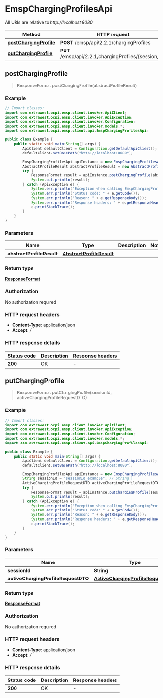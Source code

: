 # EmspChargingProfilesApi

All URIs are relative to *http://localhost:8080*

| Method | HTTP request | Description |
|------------- | ------------- | -------------|
| [**postChargingProfile**](EmspChargingProfilesApi.md#postChargingProfile) | **POST** /emsp/api/2.2.1/chargingProfiles |  |
| [**putChargingProfile**](EmspChargingProfilesApi.md#putChargingProfile) | **PUT** /emsp/api/2.2.1/chargingProfiles/{session_id} |  |



## postChargingProfile

> ResponseFormat postChargingProfile(abstractProfileResult)



### Example

```java
// Import classes:
import com.extrawest.ocpi.emsp.client.invoker.ApiClient;
import com.extrawest.ocpi.emsp.client.invoker.ApiException;
import com.extrawest.ocpi.emsp.client.invoker.Configuration;
import com.extrawest.ocpi.emsp.client.invoker.models.*;
import com.extrawest.ocpi.emsp.client.api.EmspChargingProfilesApi;

public class Example {
    public static void main(String[] args) {
        ApiClient defaultClient = Configuration.getDefaultApiClient();
        defaultClient.setBasePath("http://localhost:8080");

        EmspChargingProfilesApi apiInstance = new EmspChargingProfilesApi(defaultClient);
        AbstractProfileResult abstractProfileResult = new AbstractProfileResult(); // AbstractProfileResult | 
        try {
            ResponseFormat result = apiInstance.postChargingProfile(abstractProfileResult);
            System.out.println(result);
        } catch (ApiException e) {
            System.err.println("Exception when calling EmspChargingProfilesApi#postChargingProfile");
            System.err.println("Status code: " + e.getCode());
            System.err.println("Reason: " + e.getResponseBody());
            System.err.println("Response headers: " + e.getResponseHeaders());
            e.printStackTrace();
        }
    }
}
```

### Parameters


| Name | Type | Description  | Notes |
|------------- | ------------- | ------------- | -------------|
| **abstractProfileResult** | [**AbstractProfileResult**](AbstractProfileResult.md)|  | |

### Return type

[**ResponseFormat**](ResponseFormat.md)

### Authorization

No authorization required

### HTTP request headers

- **Content-Type**: application/json
- **Accept**: */*


### HTTP response details
| Status code | Description | Response headers |
|-------------|-------------|------------------|
| **200** | OK |  -  |


## putChargingProfile

> ResponseFormat putChargingProfile(sessionId, activeChargingProfileRequestDTO)



### Example

```java
// Import classes:
import com.extrawest.ocpi.emsp.client.invoker.ApiClient;
import com.extrawest.ocpi.emsp.client.invoker.ApiException;
import com.extrawest.ocpi.emsp.client.invoker.Configuration;
import com.extrawest.ocpi.emsp.client.invoker.models.*;
import com.extrawest.ocpi.emsp.client.api.EmspChargingProfilesApi;

public class Example {
    public static void main(String[] args) {
        ApiClient defaultClient = Configuration.getDefaultApiClient();
        defaultClient.setBasePath("http://localhost:8080");

        EmspChargingProfilesApi apiInstance = new EmspChargingProfilesApi(defaultClient);
        String sessionId = "sessionId_example"; // String | 
        ActiveChargingProfileRequestDTO activeChargingProfileRequestDTO = new ActiveChargingProfileRequestDTO(); // ActiveChargingProfileRequestDTO | 
        try {
            ResponseFormat result = apiInstance.putChargingProfile(sessionId, activeChargingProfileRequestDTO);
            System.out.println(result);
        } catch (ApiException e) {
            System.err.println("Exception when calling EmspChargingProfilesApi#putChargingProfile");
            System.err.println("Status code: " + e.getCode());
            System.err.println("Reason: " + e.getResponseBody());
            System.err.println("Response headers: " + e.getResponseHeaders());
            e.printStackTrace();
        }
    }
}
```

### Parameters


| Name | Type | Description  | Notes |
|------------- | ------------- | ------------- | -------------|
| **sessionId** | **String**|  | |
| **activeChargingProfileRequestDTO** | [**ActiveChargingProfileRequestDTO**](ActiveChargingProfileRequestDTO.md)|  | |

### Return type

[**ResponseFormat**](ResponseFormat.md)

### Authorization

No authorization required

### HTTP request headers

- **Content-Type**: application/json
- **Accept**: */*


### HTTP response details
| Status code | Description | Response headers |
|-------------|-------------|------------------|
| **200** | OK |  -  |

